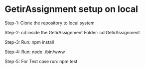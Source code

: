 # GetirAssignment setup on local

Step-1: Clone the repository to local system

Step-2: cd inside the GetirAssignment Folder: cd GetirAssignment

Step-3: Run:  npm install

Step-4: Run: node ./bin/www

Step-5: For Test case run:  npm test
